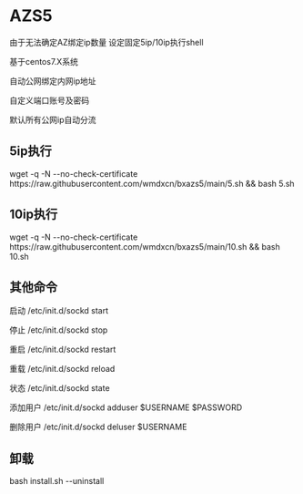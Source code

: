# AZS5

由于无法确定AZ绑定ip数量 设定固定5ip/10ip执行shell

基于centos7.X系统

自动公网绑定内网ip地址

自定义端口账号及密码

默认所有公网ip自动分流

<h2>5ip执行</h2>
wget -q -N --no-check-certificate https://raw.githubusercontent.com/wmdxcn/bxazs5/main/5.sh && bash 5.sh

<h2>10ip执行</h2>
wget -q -N --no-check-certificate https://raw.githubusercontent.com/wmdxcn/bxazs5/main/10.sh && bash 10.sh

<h2>其他命令</h2>

启动 /etc/init.d/sockd start

停止 /etc/init.d/sockd stop

重启 /etc/init.d/sockd restart

重载 /etc/init.d/sockd reload

状态 /etc/init.d/sockd state

添加用户 /etc/init.d/sockd adduser $USERNAME $PASSWORD

删除用户 /etc/init.d/sockd deluser $USERNAME

<h2>卸载</h2>

bash install.sh --uninstall
